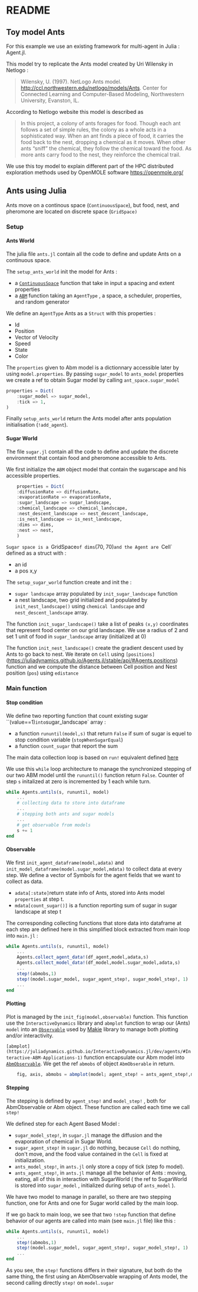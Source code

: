 # README

## Toy model Ants

For this example we use an existing framework for multi-agent in Julia : Agent.jl. 

This model try to replicate the Ants model created by Uri Wilensky in Netlogo : 

> Wilensky, U. (1997). NetLogo Ants model. http://ccl.northwestern.edu/netlogo/models/Ants. Center for Connected Learning and Computer-Based Modeling, Northwestern University, Evanston, IL.

According to Netlogo website this model is described as 

> In this project, a colony of ants forages for food. Though each ant follows a set of simple rules, the colony as a whole acts in a sophisticated way. When an ant finds a piece of food, it carries the food back to the nest, dropping a chemical as it moves. When other ants “sniff” the chemical, they follow the chemical toward the food. As more ants carry food to the nest, they reinforce the chemical trail. 
 
We use this toy model to explain different part of the HPC distributed exploration methods used by OpenMOLE software https://openmole.org/ 

## Ants using Julia

Ants move on a continous space (`ContinuousSpace`), but food, nest, and pheromone are located on discrete space (`GridSpace)` 

### Setup 

#### Ants World

The julia file `ants.jl` contain all the code to define and update Ants on a continuous space. 

The `setup_ants_world` init the model for Ants : 

- a [`ContinuousSpace`](https://juliadynamics.github.io/Agents.jl/stable/api/#Agents.ContinuousSpace) function that take in input a spacing and extent properties
- a  [`ABM`](https://juliadynamics.github.io/Agents.jl/stable/tutorial/#Agents.AgentBasedModel) function taking an `AgentType` , a space, a scheduler, properties, and random generator

We define an `AgentType` Ants as a `Struct` with this properties : 

- Id 
- Position 
- Vector of Velocity
- Speed
- State
- Color

The `properties` given to Abm model is a dictionnary accessible later by using `model.properties`. By passing `sugar_model` to `ants_model` properties we create a ref to obtain Sugar model by calling `ant_space.sugar_model`

``` julia
properties = Dict(
    :sugar_model => sugar_model,
    :tick => 1,
)
```

Finally `setup_ants_world` return the Ants model after ants population initialisation (`!add_agent`).

#### Sugar World

The file `sugar.jl` contain all the code to define and update the discrete environment that contain food and pheromone  accessible to Ants. 

We first initialize the `ABM` object model  that contain the sugarscape and his accessible properties.

``` julia
    properties = Dict(
    :diffusionRate => diffusionRate,
    :evaporationRate => evaporationRate,
    :sugar_landscape => sugar_landscape,
    :chemical_landscape => chemical_landscape,
    :nest_descent_landscape => nest_descent_landscape,
    :is_nest_landscape => is_nest_landscape,
    :dims => dims,
    :nest => nest,
    )
```

`Sugar space is a `GridSpace` of dims `(70, 70)` and the Agent are  `Cell` defined as a struct with : 

- an id 
- a pos x,y

The `setup_sugar_world` function create and init the : 

- `sugar landscape`  array populated by `init_sugar_landscape` function
- a nest landscape, two grid initialized and populated by `init_nest_landscape()` using `chemical landscape` and `nest_descent_landscape` array.
 
The function `init_sugar_landscape()` take a list of peaks `(x,y)` coordinates that represent food center on our grid landscape. We use a radius of 2 and set 1 unit of food in `sugar_landscape` array (initialized at 0)

The function `init_nest_landscape()` create the gradient descent used by Ants to go back to nest. We iterate on `Cell`   using `[positions]`(https://juliadynamics.github.io/Agents.jl/stable/api/#Agents.positions) function and we compute the distance between Cell position and Nest position (`pos`) using  `edistance` 

### Main function

#### Stop condition 

We define two reporting function that count existing sugar ``(value==1)` into `sugar_landscape` array  : 
- a function `rununtil(model,s)` that return `False` if sum of sugar is equel to stop condition variable (`stopWhenSugarEqual`)
- a function `count_sugar` that report the sum

The main data collection loop is based on `run!` equivalent defined [here](https://juliadynamics.github.io/Agents.jl/stable/api/#Data-collection-1)

We use this `while` loop architecture to manage the synchronized stepping of our two ABM model until the `rununtil()` function return `False`. Counter of step `s`  initalized at zero is incremented by 1 each while turn.

```julia
while Agents.untils(s, rununtil, model)
    ...
    # collecting data to store into dataframe
    ...
    # stepping both ants and sugar models
    ...
    # get observable from models
    s += 1
end
```

#### Observable


We first  `init_agent_dataframe(model,adata)` and `init_model_dataframe(model.sugar_model,mdata)`  to collect data at every step. We define a vector of Symbols for the agent fields that we want to collect as data. 

-  `adata[:state]`return state info of Ants, stored into Ants model `properties` at step t. 
- `mdata[count_sugar()]` is a function reporting sum of sugar in sugar landscape at step t

The corresponding collecting functions that store data into dataframe at each step are defined here in this simplified block extracted from main loop into `main.jl` : 

``` julia
while Agents.untils(s, rununtil, model)
    ...
    Agents.collect_agent_data!(df_agent,model,adata,s)
    Agents.collect_model_data!(df_model,model.sugar_model,adata,s)
    ...
    step!(abmobs,1)
    step!(model.sugar_model, sugar_agent_step!, sugar_model_step!, 1)
    ...
end
```

#### Plotting 

Plot is managed by the `init_fig(model,observable)` function. This function use the `InteractiveDynamics` library and `abmplot` function to wrap our (Ants) `model` into an [`Observable`](https://makie.juliaplots.org/stable/documentation/nodes/) used by [Makie](https://makie.juliaplots.org/stable/) library to manage both plotting and/or interactivity.

`[abmplot](https://juliadynamics.github.io/InteractiveDynamics.jl/dev/agents/#Interactive-ABM-Applications-1)` function encapsulate our Abm model into [`AbmObservable`](https://juliadynamics.github.io/InteractiveDynamics.jl/dev/agents/#InteractiveDynamics.ABMObservable). We get the ref `abmobs` of object `AbmObserable` in return. 

``` julia
    fig, axis, abmobs = abmplot(model; agent_step! = ants_agent_step!,model_step! = ants_model_step!, am= ants_marker, ac=ants_color)
```

#### Stepping

The stepping is defined by `agent_step!` and `model_step!` , both for AbmObservable or Abm object. These function are called each time we call `step!`

We defined step for each Agent Based Model : 
- `sugar_model_step!`, in `sugar.jl` manage the diffusion and the evaporation of chemical in Sugar World. 
- `sugar_agent_step!`  in `sugar.jl` do nothing, because `Cell` do nothing, don't move, and the food value contained in the `Cell` is fixed at initialization.
- `ants_model_step!`, in `ants.jl` only store a copy of tick (step fo model).
- `ants_agent_step!`, in `ants.jl` manage all the behavior of Ants : moving, eating, all of this in interaction with SugarWorld ( the ref to SugarWorld is stored into `sugar_model` , initialized during setup of  `ants_model` ).

We have two model to manage in parallel, so there are two stepping function, one for Ants and one for Sugar world called by the main loop.

If we go back to main loop, we see that two `!step` function that define behavior of our agents are called into main  (see `main.jl` file) like this  : 

```julia
while Agents.untils(s, rununtil, model)
    ...
    step!(abmobs,1)
    step!(model.sugar_model, sugar_agent_step!, sugar_model_step!, 1)
    ...
end
```

As you see, the `step!` functions differs in their signature, but both do the same thing, the first using an AbmObservable wrapping of Ants model, the second calling directly `step!` on `model.sugar`
